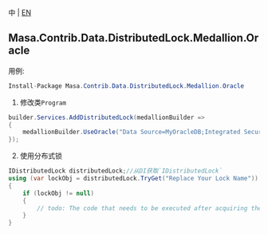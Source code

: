 中 | [EN](README.md)

## Masa.Contrib.Data.DistributedLock.Medallion.Oracle

用例:

```c#
Install-Package Masa.Contrib.Data.DistributedLock.Medallion.Oracle
```

1. 修改类`Program`

``` C#
builder.Services.AddDistributedLock(medallionBuilder =>
{
    medallionBuilder.UseOracle("Data Source=MyOracleDB;Integrated Security=yes;");
});
```

2. 使用分布式锁

``` C#
IDistributedLock distributedLock;//从DI获取`IDistributedLock`
using (var lockObj = distributedLock.TryGet("Replace Your Lock Name"))
{
    if (lockObj != null)
    {
        // todo: The code that needs to be executed after acquiring the distributed lock
    }
}
```

